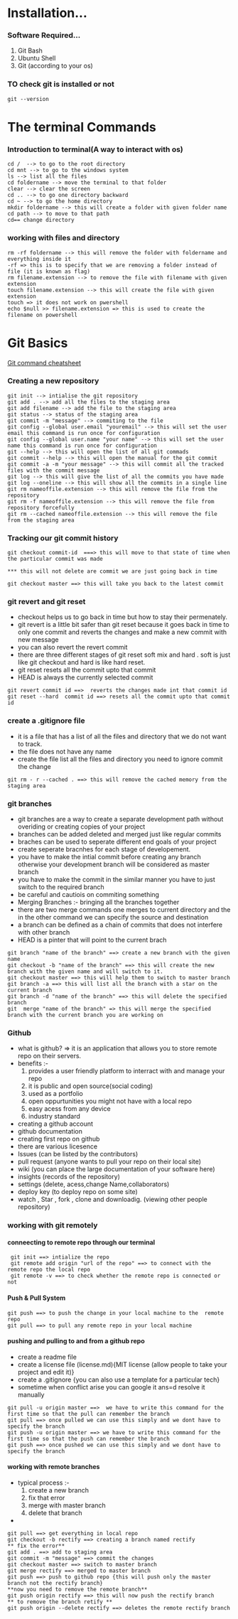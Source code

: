 # Installation...

### Software Required...

1. Git Bash
2. Ubuntu Shell
3. Git (according to your os)

### TO check git is installed or not

```
git --version
```

# The terminal Commands

### Introduction to terminal(A way to interact with os)

```
cd /  --> to go to the root directory
cd mnt --> to go to the windows system
ls --> list all the files
cd foldername --> move the terminal to that folder
clear --> clear the screen
cd .. --> to go one directory backward
cd ~ --> to go the home directory
mkdir foldername --> this will create a folder with given folder name
cd path --> to move to that path
cd== change directory
```

### working with files and directory

```
rm -rf foldername --> this will remove the folder with foldername and everything inside it
-rf => this is to specify that we are removing a folder instead of file (it is known as flag)
rm filename.extension --> to remove the file with filename with given extension
touch filename.extension --> this will create the file with given extension
touch => it does not work on pwershell
echo $null >> filename.extension => this is used to create the filename on powershell
```

# Git Basics

[Git command cheatsheet](https://www.github.com/joshnh/Git-Commands)

### Creating a new repository

```
git init --> intialise the git repository
git add . --> add all the files to the staging area
git add filename --> add the file to the staging area
git status --> status of the staging area
git commit -m "message" --> commiting to the file
git config --global user.email "youremail" --> this will set the user email this command is run once for configuration
git config --global user.name "your name" --> this will set the user name this command is run once for configuration
git --help --> this will open the list of all git commads
git commit --help --> this will open the manual for the git commit
git commit -a -m "your message" --> this will commit all the tracked files with the commit message
git log --> this will give the list of all the commits you have made
git log --oneline --> this will show all the commits in a single line
git rm nameoffile.extension --> this will remove the file from the repository
git rm -f nameoffile.extension --> this will remove the file from repository forcefully
git rm --cached nameoffile.extension --> this will remove the file from the staging area
```

### Tracking our git commit history

```
git checkout commit-id  ===> this will move to that state of time when the particular commit was made

*** this will not delete are commit we are just going back in time

git checkout master ==> this will take you back to the latest commit
```

### git revert and git reset

- checkout helps us to go back in time but how to stay their permenately.
- git revert is a little bit safer than git reset because it goes back in time to only one commit and reverts the changes and make a new commit with new message
- you can also revert the revert commit
- there are three different stages of git reset soft mix and hard . soft is just like git checkout and hard is like hard reset.
- git reset resets all the commit upto that commit
- HEAD is always the currently selected commit

```
git revert commit id ==>  reverts the changes made int that commit id
git reset --hard  commit id ==> resets all the commit upto that commit id
```

### create a .gitignore file

- it is a file that has a list of all the files and directory that we do not want to track.
- the file does not have any name
- create the file list all the files and directory you need to ignore commit the change

```
git rm - r --cached . ==> this will remove the cached memory from the staging area
```

### git branches

- git branches are a way to create a separate development path without overiding or creating copies of your project
- branches can be added deleted and merged just like regular commits
- braches can be used to seperate different end goals of your project
- create seperate bracnhes for each stage of developement.
- you have to make the intial commit before creating any branch otherwise your development branch will be considered as master branch
- you have to make the commit in the similar manner you have to just switch to the required branch
- be careful and cautiois on commiting something
- Merging Branches :- bringing all the branches together
- there are two merge commands one merges to current directory and the in the other command we can specify the source and destination
- a branch can be defined as a chain of commits that does not interfere with other branch
- HEAD is a pinter that will point to the current brach

```
git branch "name of the branch" ==> create a new branch with the given name
git checkout -b "name of the branch" ==> this will create the new branch with the given name and will switch to it.
git checkout master ==> this will help them to switch to master branch
git branch -a ==> this will list all the branch with a star on the current branch
git branch -d "name of the branch" ==> this will delete the specified branch
git  merge "name of the branch" => this will merge the specified branch with the current branch you are working on

```

### Github

- what is github? => it is an application that allows you to store remote repo on their servers.
- benefits :-
  1. provides a user friendly platform to interract with and manage your repo
  2. it is public and open source(social coding)
  3. used as a portfolio
  4. open oppurtunities you might not have with a local repo
  5. easy acess from any device
  6. industry standard
- creating a github account
- github documentation
- creating first repo on github
- there are various licesence
- Issues (can be listed by the contributors)
- pull request (anyone wants to pull your repo on their local site)
- wiki (you can place the large documentation of your software here)
- insights (records of the repository)
- settings (delete, acess,change Name,collaborators)
- deploy key (to deploy repo on some site)
- watch , Star , fork , clone and downloadig. (viewing other people repository)

### working with git remotely

#### conneecting to remote repo through our terminal

```
 git init ==> intialize the repo
 git remote add origin "url of the repo" ==> to connect with the remote repo the local repo
 git remote -v ==> to check whether the remote repo is connected or not
```

#### Push & Pull System

```
git push ==> to push the change in your local machine to the  remote repo
git pull ==> to pull any remote repo in your local machine
```

#### pushing and pulling to and from a github repo

- create a readme file
- create a license file (license.md){MIT license (allow people to take your project and edit it)}
- create a .gitignore {you can also use a template for a particular tech}
- sometime when conflict arise you can google it ans=d resolve it manually

```
git pull -u origin master ==>  we have to write this command for the first time so that the pull can remember the branch
git pull ==> once pulled we can use this simply and we dont have to specify the branch
git push -u origin master ==> we have to write this command for the first time so that the push can remember the branch
git push ==> once pushed we can use this simply and we dont have to specify the branch
```

#### working with remote branches

- typical process :-
  1. create a new branch
  2. fix that error
  3. merge with master branch
  4. delete that branch
-

```
git pull ==> get everything in local repo
git checkout -b rectify ==> creating a branch named rectify
** fix the error**
git add . ==> add to staging area
git commit -m "message" ==> commit the changes
git checkout master ==> switch to master branch
git merge rectify ==> merged to master branch
git push ==> push to github repo {this will push only the master branch not the rectify branch}
**now you need to remove the remote branch**
git push origin rectify ==> this will now push the rectify branch
** to remove the branch retify **
git push origin --delete rectify ==> deletes the remote rectify branch
```
